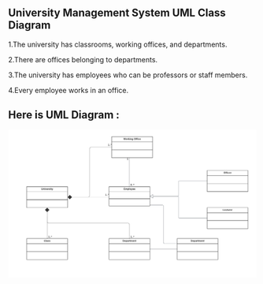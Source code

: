 
## University Management System UML Class Diagram

1.The university has classrooms, working offices, and departments.

2.There are offices belonging to departments.

3.The university has employees who can be professors or staff members.

4.Every employee works in an office.

## Here is UML Diagram :

![diagram1](https://github.com/Tahsintok/JavaPractices/blob/main/OOP-UMLDiagram/UniversityManagementSystemDiagram/univesityuml.png)
